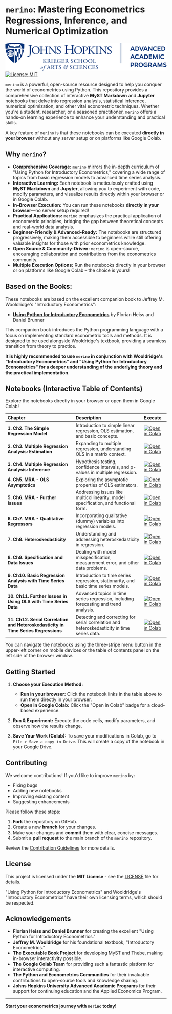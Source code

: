 # `merino`: **M**astering **E**conometrics **R**egressions, **I**nference, and **N**umerical **O**ptimization

[![JHU AAP](resources/advanced.jhu.edu.svg)](https://advanced.jhu.edu/academics/graduate-degree-programs/applied-economics/)
[![License: MIT](https://img.shields.io/badge/License-MIT-yellow.svg)](https://opensource.org/licenses/MIT)

`merino` is a powerful, open-source resource designed to help you conquer the world of econometrics using Python. This repository provides a comprehensive collection of interactive **MyST Markdown** and **Jupyter** notebooks that delve into regression analysis, statistical inference, numerical optimization, and other vital econometric techniques. Whether you're a student, researcher, or a seasoned practitioner, `merino` offers a hands-on learning experience to enhance your understanding and practical skills.

A key feature of `merino` is that these notebooks can be executed **directly in your browser** without any server setup or on platforms like Google Colab.

## Why `merino`?

-   **Comprehensive Coverage:** `merino` mirrors the in-depth curriculum of "Using Python for Introductory Econometrics," covering a wide range of topics from basic regression models to advanced time series analysis.
-   **Interactive Learning:** Each notebook is meticulously crafted using **MyST Markdown** and **Jupyter**, allowing you to experiment with code, modify parameters, and visualize results directly within your browser or in Google Colab.
-   **In-Browser Execution:** You can run these notebooks **directly in your browser**—no server setup required!
-   **Practical Applications:** `merino` emphasizes the practical application of econometric principles, bridging the gap between theoretical concepts and real-world data analysis.
-   **Beginner-Friendly & Advanced-Ready:** The notebooks are structured progressively, making them accessible to beginners while still offering valuable insights for those with prior econometrics knowledge.
-   **Open Source & Community-Driven:** `merino` is open-source, encouraging collaboration and contributions from the econometrics community.
-   **Multiple Execution Options:** Run the notebooks directly in your browser or on platforms like Google Colab – the choice is yours!

## Based on the Books:

These notebooks are based on the excellent companion book to Jeffrey M. Wooldridge's "Introductory Econometrics":

-   [**Using Python for Introductory Econometrics**](http://upfie.net) by Florian Heiss and Daniel Brunner

This companion book introduces the Python programming language with a focus on implementing standard econometric tools and methods. It is designed to be used alongside Wooldridge's textbook, providing a seamless transition from theory to practice.

**It is highly recommended to use `merino` in conjunction with Wooldridge's "Introductory Econometrics" and "Using Python for Introductory Econometrics" for a deeper understanding of the underlying theory and the practical implementation.**

## Notebooks (Interactive Table of Contents)

Explore the notebooks directly in your browser or open them in Google Colab!

| Chapter                                                                                                | Description                                                                        | Execute                                                                                                                                                                                                                             |
| :----------------------------------------------------------------------------------------------------- | :--------------------------------------------------------------------------------- | :---------------------------------------------------------------------------------------------------------------------------------------------------------------------------------------------------------------------------------------- |
| **1. Ch2. The Simple Regression Model**                                                               | Introduction to simple linear regression, OLS estimation, and basic concepts.       | [![Open in Colab](https://colab.research.google.com/assets/colab-badge.svg)](https://colab.research.google.com/github/alanlujan91/merino/blob/main/notebooks/Ch2.%20The%20Simple%20Regression%20Model.ipynb)             |
| **2. Ch3. Multiple Regression Analysis: Estimation**                                                | Expanding to multiple regression, understanding OLS in a matrix context.            | [![Open in Colab](https://colab.research.google.com/assets/colab-badge.svg)](https://colab.research.google.com/github/alanlujan91/merino/blob/main/notebooks/Ch3.%20Multiple%20Regression%20Analysis%20-%20Estimation.ipynb) |
| **3. Ch4. Multiple Regression Analysis: Inference**                                                 | Hypothesis testing, confidence intervals, and p-values in multiple regression.       | [![Open in Colab](https://colab.research.google.com/assets/colab-badge.svg)](https://colab.research.google.com/github/alanlujan91/merino/blob/main/notebooks/Ch4.%20Multiple%20Regression%20Analysis%20-%20Inference.ipynb)  |
| **4. Ch5. MRA - OLS Asymptotics**                                                                    | Exploring the asymptotic properties of OLS estimators.                               | [![Open in Colab](https://colab.research.google.com/assets/colab-badge.svg)](https://colab.research.google.com/github/alanlujan91/merino/blob/main/notebooks/Ch5.%20MRA%20-%20OLS%20Asymptotics.ipynb)                     |
| **5. Ch6. MRA - Further Issues**                                                                      | Addressing issues like multicollinearity, model specification, and functional form.   | [![Open in Colab](https://colab.research.google.com/assets/colab-badge.svg)](https://colab.research.google.com/github/alanlujan91/merino/blob/main/notebooks/Ch6.%20MRA%20-%20Further%20Issues.ipynb)                    |
| **6. Ch7. MRA - Qualitative Regressors**                                                             | Incorporating qualitative (dummy) variables into regression models.                | [![Open in Colab](https://colab.research.google.com/assets/colab-badge.svg)](https://colab.research.google.com/github/alanlujan91/merino/blob/main/notebooks/Ch7.%20MRA%20-%20Qualitative%20Regressors.ipynb)               |
| **7. Ch8. Heteroskedasticity**                                                                       | Understanding and addressing heteroskedasticity in regression.                      | [![Open in Colab](https://colab.research.google.com/assets/colab-badge.svg)](https://colab.research.google.com/github/alanlujan91/merino/blob/main/notebooks/Ch8.%20Heteroskedasticity.ipynb)                          |
| **8. Ch9. Specification and Data Issues**                                                             | Dealing with model misspecification, measurement error, and other data problems.     | [![Open in Colab](https://colab.research.google.com/assets/colab-badge.svg)](https://colab.research.google.com/github/alanlujan91/merino/blob/main/notebooks/Ch9.%20Specification%20and%20Data%20Issues.ipynb)            |
| **9. Ch10. Basic Regression Analysis with Time Series Data**                                        | Introduction to time series regression, stationarity, and basic time series models. | [![Open in Colab](https://colab.research.google.com/assets/colab-badge.svg)](https://colab.research.google.com/github/alanlujan91/merino/blob/main/notebooks/Ch10.%20Basic%20Regression%20Analysis%20with%20Time%20Series%20Data.ipynb) |
| **10. Ch11. Further Issues in Using OLS with Time Series Data**                                     | Advanced topics in time series regression, including forecasting and trend analysis. | [![Open in Colab](https://colab.research.google.com/assets/colab-badge.svg)](https://colab.research.google.com/github/alanlujan91/merino/blob/main/notebooks/Ch11.%20Further%20Issues%20in%20Using%20OLS%20with%20Time%20Series%20Data.ipynb) |
| **11. Ch12. Serial Correlation and Heteroskedasticity in Time Series Regressions** | Detecting and correcting for serial correlation and heteroskedasticity in time series data. | [![Open in Colab](https://colab.research.google.com/assets/colab-badge.svg)](https://colab.research.google.com/github/alanlujan91/merino/blob/main/notebooks/Ch12.%20Serial%20Correlation%20and%20Heteroskedasticity%20in%20Time%20Series%20Regressions.ipynb) |

You can navigate the notebooks using the three-stripe menu button in the upper-left corner on mobile devices or the table of contents panel on the left side of the browser window.

## Getting Started

1.  **Choose your Execution Method:**
    -   **Run in your browser:** Click the notebook links in the table above to run them directly in your browser.
    -   **Open in Google Colab:** Click the "Open in Colab" badge for a cloud-based experience.

2.  **Run & Experiment:** Execute the code cells, modify parameters, and observe how the results change.
3.  **Save Your Work (Colab):** To save your modifications in Colab, go to `File > Save a copy in Drive`. This will create a copy of the notebook in your Google Drive.

## Contributing

We welcome contributions! If you'd like to improve `merino` by:

-   Fixing bugs
-   Adding new notebooks
-   Improving existing content
-   Suggesting enhancements

Please follow these steps:

1.  **Fork** the repository on GitHub.
2.  Create a new **branch** for your changes.
3.  Make your changes and **commit** them with clear, concise messages.
4.  Submit a **pull request** to the main branch of the `merino` repository.

Review the [Contribution Guidelines](CONTRIBUTING.md) for more details.

## License

This project is licensed under the **MIT License** - see the [LICENSE](LICENSE) file for details.

"Using Python for Introductory Econometrics" and Wooldridge's "Introductory Econometrics" have their own licensing terms, which should be respected.

## Acknowledgements

-   **Florian Heiss and Daniel Brunner** for creating the excellent "Using Python for Introductory Econometrics."
-   **Jeffrey M. Wooldridge** for his foundational textbook, "Introductory Econometrics."
-   **The Executable Book Project** for developing MyST and Thebe, making in-browser interactivity possible.
-   **The Google Colab Team** for providing such a fantastic platform for interactive computing.
-   **The Python and Econometrics Communities** for their invaluable contributions to open-source tools and knowledge sharing.
-   **Johns Hopkins University Advanced Academic Programs** for their support for continuing education and the Applied Economics Program.

---

**Start your econometrics journey with `merino` today!**